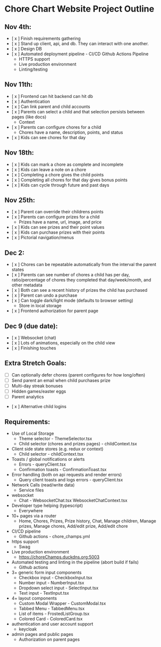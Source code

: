# Chore Chart Website Project Outline

## Nov 4th:

- [ x ] Finish requirements gathering
- [ x ] Stand up client, api, and db. They can interact with one another.
- [ x ] Design DB
- [ x ] Automated deployment pipeline - CI/CD Github Actions Pipeline
  - HTTPS support
  - Live production environment
  - Linting/testing

## Nov 11th:

- [ x ] Frontend can hit backend can hit db
- [ x ] Authentication
- [ x ] Can link parent and child accounts
- [ x ] Parents can select a child and that selection persists between pages (like docs)
  - Context
- [ x ] Parents can configure chores for a child
  - Chores have a name, description, points, and status
- [ x ] Kids can see chores for that day

## Nov 18th:

- [ x ] Kids can mark a chore as complete and incomplete
- [ x ] Kids can leave a note on a chore
- [ x ] Completing a chore gives the child points
- [ x ] Completing all chores for that day gives bonus points
- [ x ] Kids can cycle through future and past days

## Nov 25th:

- [ x ] Parent can override their childrens points
- [ x ] Parents can configure prizes for a child
  - Prizes have a name, url, image, and price
- [ x ] Kids can see prizes and their point values
- [ x ] Kids can purchase prizes with their points
- [ x ] Pictorial navigation/menus

## Dec 2:

- [ x ] Chores can be repeatable automatically from the interval the parent states
- [ x ] Parents can see number of chores a child has per day, ratio/percentage of chores they completed that day/week/month, and other metadata
- [ x ] Both can see a recent history of prizes the child has purchased
- [ x ] Parent can undo a purchase
- [ x ] Can toggle dark/light mode (defaults to browser setting)
  - Store in local storage
- [ x ] Frontend authorization for parent page

## Dec 9 (due date):

- [ x ] Websocket (chat)
- [ x ] Lots of animations, especially on the child view
- [ x ] Finishing touches

## Extra Stretch Goals:

- [ ] Can optionally defer chores (parent configures for how long/often)
- [ ] Send parent an email when child purchases prize
- [ ] Multi-day streak bonuses
- [ ] Hidden games/easter eggs
- [ ] Parent analytics
- [ x ] Alternative child logins

## Requirements:

- Use of Local Storage
  - Theme selector - ThemeSelector.tsx
  - Child selector (chores and prizes pages) - childContext.tsx
- Client side state stores (e.g. redux or context)
  - Child selector - childContext.tsx
- Toasts / global notifications or alerts
  - Errors - queryClient.tsx
  - Confirmation toasts - ConfirmationToast.tsx
- Error handling (both on api requests and render errors)
  - Query client toasts and logs errors - queryClient.tsx
- Network Calls (read/write data)
  - Service files
- websocket
  - Chat - WebsocketChat.tsx WebsocketChatContext.tsx
- Developer type helping (typescript)
  - Everywhere
- 10+ pages via a router
  - Home, Chores, Prizes, Prize history, Chat, Manage children, Manage prizes, Manage chores, Add/edit prize, Add/edit chore
- CI/CD pipeline
  - Github actions - chore_champs.yml
- https support
  - Swag
- Live production environment
  - https://choreChamps.duckdns.org:5003
- Automated testing and linting in the pipeline (abort build if fails)
  - Github actions
- 3+ generic form input components
  - Checkbox input - CheckboxInput.tsx
  - Number input - NumberInput.tsx
  - Dropdown select input - SelectInput.tsx
  - Text input - TextInput.tsx
- 4+ layout components
  - Custom Modal Wrapper - CustomModal.tsx
  - Tabbed Menu - TabbedMenu.tsx
  - List of items - FrostedListGroup.tsx
  - Colored Card - ColoredCard.tsx
- authentication and user account support
  - keycloak
- admin pages and public pages
  - Authorization on parent pages
